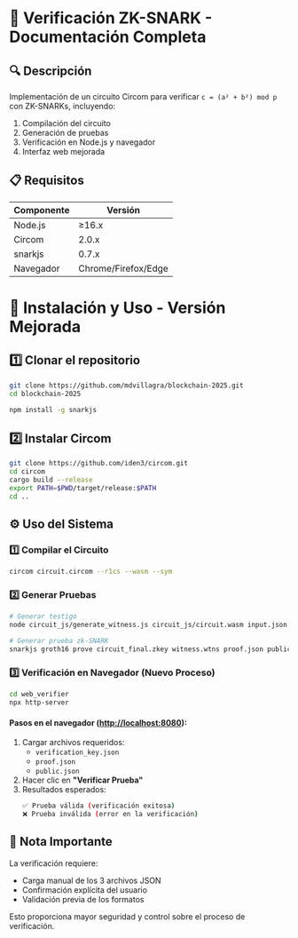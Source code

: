 # 🚀 Verificación ZK-SNARK - Documentación Completa

## 🔍 Descripción

Implementación de un circuito Circom para verificar `c = (a² + b²) mod p` con ZK-SNARKs, incluyendo:

1. Compilación del circuito
2. Generación de pruebas
3. Verificación en Node.js y navegador
4. Interfaz web mejorada

## 📋 Requisitos

| Componente | Versión            |
| ---------- | ------------------- |
| Node.js    | ≥16.x              |
| Circom     | 2.0.x               |
| snarkjs    | 0.7.x               |
| Navegador  | Chrome/Firefox/Edge |

# 🚀 Instalación y Uso - Versión Mejorada

## 1️⃣ Clonar el repositorio

```bash
git clone https://github.com/mdvillagra/blockchain-2025.git
cd blockchain-2025

npm install -g snarkjs
```

## 2️⃣ Instalar Circom

```bash
git clone https://github.com/iden3/circom.git
cd circom
cargo build --release
export PATH=$PWD/target/release:$PATH
cd ..
```

## ⚙️ Uso del Sistema

### 1️⃣ Compilar el Circuito

```bash
circom circuit.circom --r1cs --wasm --sym
```

### 2️⃣ Generar Pruebas

```bash
# Generar testigo
node circuit_js/generate_witness.js circuit_js/circuit.wasm input.json witness.wtns 

# Generar prueba zk-SNARK
snarkjs groth16 prove circuit_final.zkey witness.wtns proof.json public.json
```

### 3️⃣ Verificación en Navegador (Nuevo Proceso)

```bash
cd web_verifier
npx http-server
```

#### Pasos en el navegador ([http://localhost:8080](http://localhost:8080)):

1. Cargar archivos requeridos:
   - `verification_key.json`
   - `proof.json`
   - `public.json`
2. Hacer clic en **"Verificar Prueba"**
3. Resultados esperados:
   ```bash
   ✅ Prueba válida (verificación exitosa)
   ❌ Prueba inválida (error en la verificación)
   ```

## 📌 Nota Importante

La verificación requiere:

- Carga manual de los 3 archivos JSON
- Confirmación explícita del usuario
- Validación previa de los formatos

Esto proporciona mayor seguridad y control sobre el proceso de verificación.
